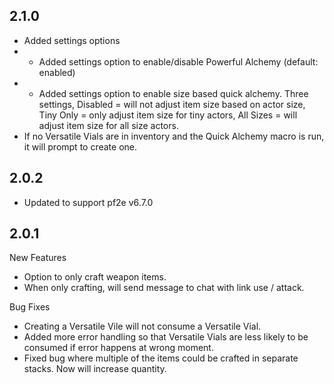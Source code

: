 ## 2.1.0
- Added settings options
- - Added settings option to enable/disable Powerful Alchemy (default: enabled)
- - Added settings option to enable size based quick alchemy. Three settings, Disabled = will not adjust item size based on actor size, Tiny Only = only adjust item size for tiny actors, All Sizes = will adjust item size for all size actors. 
- If no Versatile Vials are in inventory and the Quick Alchemy macro is run, it will prompt to create one. 

## 2.0.2
- Updated to support pf2e v6.7.0

## 2.0.1
New Features
- Option to only craft weapon items.
- When only crafting, will send message to chat with link use / attack.

Bug Fixes
- Creating a Versatile Vile will not consume a Versatile Vial. 
- Added more error handling so that Versatile Vials are less likely to be consumed if error happens at wrong moment. 
- Fixed bug where multiple of the items could be crafted in separate stacks. Now will increase quantity.
